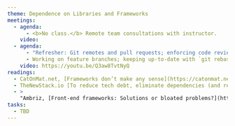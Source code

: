 ```yaml
---
theme: Dependence on Libraries and Frameworks
meetings:
  - agenda:
      - <b>No class.</b> Remote team consultations with instructor.
    video:
  - agenda:
      - "Refresher: Git remotes and pull requests; enforcing code reviews"
      - Working on feature branches; keeping up-to-date with `git rebase`
    video: https://youtu.be/Q3aw8TvtNyQ
readings:
  - CatOnMat.net, [Frameworks don’t make any sense](https://catonmat.net/frameworks-dont-make-sense)
  - TheNewStack.io [To reduce tech debt, eliminate dependencies (and refactoring)](https://thenewstack.io/to-reduce-tech-debt-eliminate-dependencies-and-refactoring/)
  - >
    "Ambriz, [Front-end frameworks: Solutions or bloated problems?](https://www.toptal.com/javascript/are-big-front-end-frameworks-bad)"
tasks:
  - TBD
---
```

